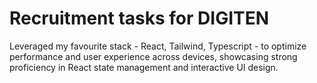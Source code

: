 # Recruitment tasks for DIGITEN

Leveraged my favourite stack - React, Tailwind, Typescript - to optimize performance and user experience across devices, showcasing strong proficiency in React state management and interactive UI design.
